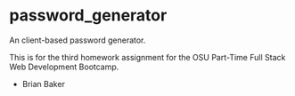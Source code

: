# password_generator
An client-based password generator.

This is for the third homework assignment for the OSU Part-Time Full Stack Web Development Bootcamp.

- Brian Baker
